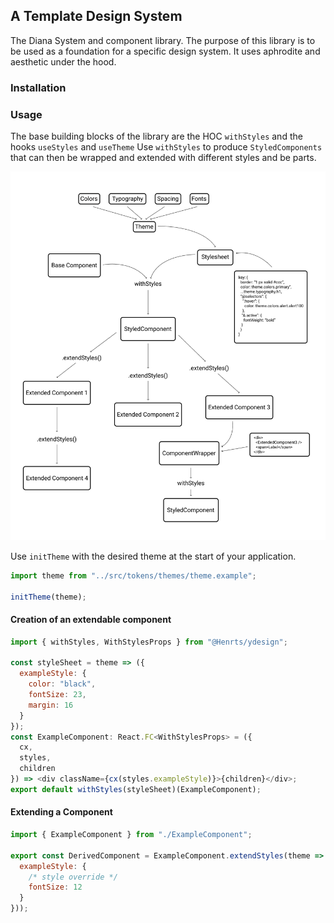 ## A Template Design System

The Diana System and component library. The purpose of this library is to be used as a foundation for a specific design system. It uses aphrodite and aesthetic under the hood.

### Installation

### Usage

The base building blocks of the library are the HOC `withStyles` and the hooks `useStyles` and `useTheme`
Use `withStyles` to produce `StyledComponents` that can then be wrapped and extended with different styles and be parts.

![](https://raw.githubusercontent.com/Henrts/diana/master/src/stories/systemdiagram.png)

Use `initTheme` with the desired theme at the start of your application.

```javascript
import theme from "../src/tokens/themes/theme.example";

initTheme(theme);
```

#### Creation of an extendable component

```javascript
import { withStyles, WithStylesProps } from "@Henrts/ydesign";

const styleSheet = theme => ({
  exampleStyle: {
    color: "black",
    fontSize: 23,
    margin: 16
  }
});
const ExampleComponent: React.FC<WithStylesProps> = ({
  cx,
  styles,
  children
}) => <div className={cx(styles.exampleStyle)}>{children}</div>;
export default withStyles(styleSheet)(ExampleComponent);
```

#### Extending a Component

```javascript
import { ExampleComponent } from "./ExampleComponent";

export const DerivedComponent = ExampleComponent.extendStyles(theme => ({
  exampleStyle: {
    /* style override */
    fontSize: 12
  }
}));
```
